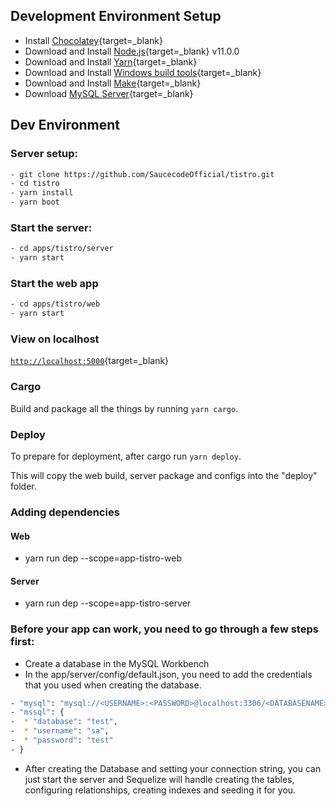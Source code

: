 ## Development Environment Setup
- Install [Chocolatey](https://chocolatey.org/docs/installation){target=_blank}
- Download and Install [Node.js](https://chocolatey.org/packages/nodejs.install){target=_blank} v11.0.0
- Download and Install [Yarn](https://chocolatey.org/packages/yarn){target=_blank}
- Download and Install [Windows build tools](https://chocolatey.org/packages/microsoft-visual-cpp-build-tools){target=_blank}
- Download and Install [Make](https://chocolatey.org/packages/make){target=_blank}
- Download [MySQL Server](https://chocolatey.org/packages/mysql){target=_blank}

## Dev Environment
### Server setup:

```bash
- git clone https://github.com/SaucecodeOfficial/tistro.git
- cd tistro
- yarn install
- yarn boot
```

### Start the server:

```bash
- cd apps/tistro/server
- yarn start
```

### Start the web app

```bash
- cd apps/tistro/web
- yarn start
```

### View on localhost
[`http://localhost:5000`](http://localhost:5000){target=_blank}

### Cargo

Build and package all the things by running `yarn cargo`.

### Deploy

To prepare for deployment, after cargo run `yarn deploy`.

This will copy the web build, server package and configs into the "deploy" folder.

### Adding dependencies

#### Web

- yarn run dep <packageName> --scope=app-tistro-web

#### Server

- yarn run dep <packageName> --scope=app-tistro-server

### Before your app can work, you need to go through a  few steps  first:
- Create a database in the MySQL Workbench
- In the app/server/config/default.json, you need to add the credentials that you used when creating the database.

```bash
- "mysql": "mysql://<USERNAME>:<PASSWORD>@localhost:3306/<DATABASENAME>",
- "mssql": {
-  * "database": "test",
-  * "username": "sa",
-  * "password": "test"
- }
```

- After creating the Database and setting your connection string, you can just start the server and Sequelize will handle creating the tables, configuring relationships, creating indexes and seeding it for you.


